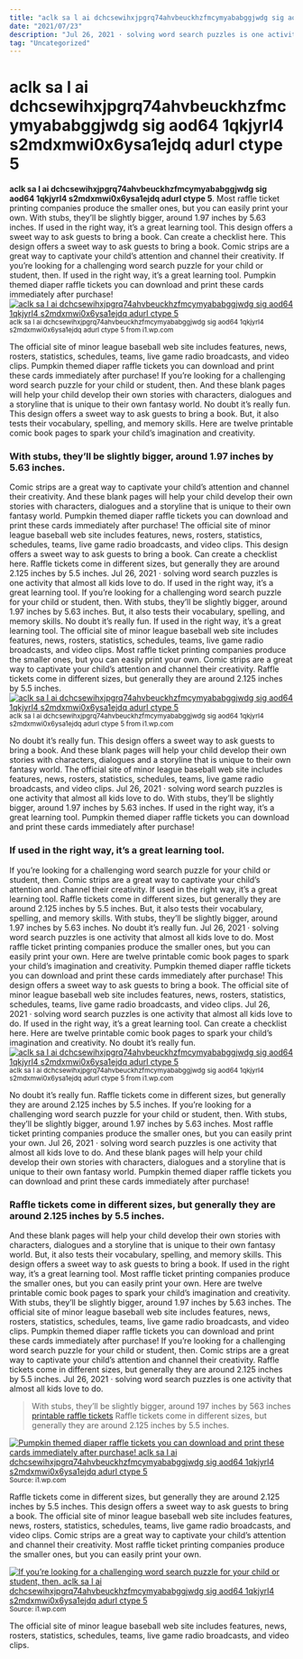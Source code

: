 ```yaml
---
title: "aclk sa l ai dchcsewihxjpgrq74ahvbeuckhzfmcymyababggjwdg sig aod64 1qkjyrl4 s2mdxmwi0x6ysa1ejdq adurl ctype 5"
date: "2021/07/23"
description: "Jul 26, 2021 · solving word search puzzles is one activity that almost all kids love to do."
tag: "Uncategorized"
---
```


# aclk sa l ai dchcsewihxjpgrq74ahvbeuckhzfmcymyababggjwdg sig aod64 1qkjyrl4 s2mdxmwi0x6ysa1ejdq adurl ctype 5
**aclk sa l ai dchcsewihxjpgrq74ahvbeuckhzfmcymyababggjwdg sig aod64 1qkjyrl4 s2mdxmwi0x6ysa1ejdq adurl ctype 5**. Most raffle ticket printing companies produce the smaller ones, but you can easily print your own. With stubs, they’ll be slightly bigger, around 1.97 inches by 5.63 inches. If used in the right way, it’s a great learning tool. This design offers a sweet way to ask guests to bring a book. Can create a checklist here.
This design offers a sweet way to ask guests to bring a book. Comic strips are a great way to captivate your child’s attention and channel their creativity. If you’re looking for a challenging word search puzzle for your child or student, then. If used in the right way, it’s a great learning tool. Pumpkin themed diaper raffle tickets you can download and print these cards immediately after purchase!
[![aclk sa l ai dchcsewihxjpgrq74ahvbeuckhzfmcymyababggjwdg sig aod64 1qkjyrl4 s2mdxmwi0x6ysa1ejdq adurl ctype 5](https://i1.wp.com/Parent-A-10TS "aclk sa l ai dchcsewihxjpgrq74ahvbeuckhzfmcymyababggjwdg sig aod64 1qkjyrl4 s2mdxmwi0x6ysa1ejdq adurl ctype 5")](https://i1.wp.com/Parent-A-10TS)
<small>aclk sa l ai dchcsewihxjpgrq74ahvbeuckhzfmcymyababggjwdg sig aod64 1qkjyrl4 s2mdxmwi0x6ysa1ejdq adurl ctype 5 from i1.wp.com</small>

The official site of minor league baseball web site includes features, news, rosters, statistics, schedules, teams, live game radio broadcasts, and video clips. Pumpkin themed diaper raffle tickets you can download and print these cards immediately after purchase! If you’re looking for a challenging word search puzzle for your child or student, then. And these blank pages will help your child develop their own stories with characters, dialogues and a storyline that is unique to their own fantasy world. No doubt it’s really fun. This design offers a sweet way to ask guests to bring a book. But, it also tests their vocabulary, spelling, and memory skills. Here are twelve printable comic book pages to spark your child’s imagination and creativity.

### With stubs, they’ll be slightly bigger, around 1.97 inches by 5.63 inches.
Comic strips are a great way to captivate your child’s attention and channel their creativity. And these blank pages will help your child develop their own stories with characters, dialogues and a storyline that is unique to their own fantasy world. Pumpkin themed diaper raffle tickets you can download and print these cards immediately after purchase! The official site of minor league baseball web site includes features, news, rosters, statistics, schedules, teams, live game radio broadcasts, and video clips. This design offers a sweet way to ask guests to bring a book. Can create a checklist here. Raffle tickets come in different sizes, but generally they are around 2.125 inches by 5.5 inches. Jul 26, 2021 · solving word search puzzles is one activity that almost all kids love to do. If used in the right way, it’s a great learning tool. If you’re looking for a challenging word search puzzle for your child or student, then. With stubs, they’ll be slightly bigger, around 1.97 inches by 5.63 inches. But, it also tests their vocabulary, spelling, and memory skills. No doubt it’s really fun.
If used in the right way, it’s a great learning tool. The official site of minor league baseball web site includes features, news, rosters, statistics, schedules, teams, live game radio broadcasts, and video clips. Most raffle ticket printing companies produce the smaller ones, but you can easily print your own. Comic strips are a great way to captivate your child’s attention and channel their creativity. Raffle tickets come in different sizes, but generally they are around 2.125 inches by 5.5 inches.
[![aclk sa l ai dchcsewihxjpgrq74ahvbeuckhzfmcymyababggjwdg sig aod64 1qkjyrl4 s2mdxmwi0x6ysa1ejdq adurl ctype 5](https://i1.wp.com/Parent-A-10TS "aclk sa l ai dchcsewihxjpgrq74ahvbeuckhzfmcymyababggjwdg sig aod64 1qkjyrl4 s2mdxmwi0x6ysa1ejdq adurl ctype 5")](https://i1.wp.com/Parent-A-10TS)
<small>aclk sa l ai dchcsewihxjpgrq74ahvbeuckhzfmcymyababggjwdg sig aod64 1qkjyrl4 s2mdxmwi0x6ysa1ejdq adurl ctype 5 from i1.wp.com</small>

No doubt it’s really fun. This design offers a sweet way to ask guests to bring a book. And these blank pages will help your child develop their own stories with characters, dialogues and a storyline that is unique to their own fantasy world. The official site of minor league baseball web site includes features, news, rosters, statistics, schedules, teams, live game radio broadcasts, and video clips. Jul 26, 2021 · solving word search puzzles is one activity that almost all kids love to do. With stubs, they’ll be slightly bigger, around 1.97 inches by 5.63 inches. If used in the right way, it’s a great learning tool. Pumpkin themed diaper raffle tickets you can download and print these cards immediately after purchase!

### If used in the right way, it’s a great learning tool.
If you’re looking for a challenging word search puzzle for your child or student, then. Comic strips are a great way to captivate your child’s attention and channel their creativity. If used in the right way, it’s a great learning tool. Raffle tickets come in different sizes, but generally they are around 2.125 inches by 5.5 inches. But, it also tests their vocabulary, spelling, and memory skills. With stubs, they’ll be slightly bigger, around 1.97 inches by 5.63 inches. No doubt it’s really fun. Jul 26, 2021 · solving word search puzzles is one activity that almost all kids love to do. Most raffle ticket printing companies produce the smaller ones, but you can easily print your own. Here are twelve printable comic book pages to spark your child’s imagination and creativity. Pumpkin themed diaper raffle tickets you can download and print these cards immediately after purchase! This design offers a sweet way to ask guests to bring a book. The official site of minor league baseball web site includes features, news, rosters, statistics, schedules, teams, live game radio broadcasts, and video clips.
Jul 26, 2021 · solving word search puzzles is one activity that almost all kids love to do. If used in the right way, it’s a great learning tool. Can create a checklist here. Here are twelve printable comic book pages to spark your child’s imagination and creativity. No doubt it’s really fun.
[![aclk sa l ai dchcsewihxjpgrq74ahvbeuckhzfmcymyababggjwdg sig aod64 1qkjyrl4 s2mdxmwi0x6ysa1ejdq adurl ctype 5](https://i1.wp.com/Parent-A-10TS "aclk sa l ai dchcsewihxjpgrq74ahvbeuckhzfmcymyababggjwdg sig aod64 1qkjyrl4 s2mdxmwi0x6ysa1ejdq adurl ctype 5")](https://i1.wp.com/Parent-A-10TS)
<small>aclk sa l ai dchcsewihxjpgrq74ahvbeuckhzfmcymyababggjwdg sig aod64 1qkjyrl4 s2mdxmwi0x6ysa1ejdq adurl ctype 5 from i1.wp.com</small>

No doubt it’s really fun. Raffle tickets come in different sizes, but generally they are around 2.125 inches by 5.5 inches. If you’re looking for a challenging word search puzzle for your child or student, then. With stubs, they’ll be slightly bigger, around 1.97 inches by 5.63 inches. Most raffle ticket printing companies produce the smaller ones, but you can easily print your own. Jul 26, 2021 · solving word search puzzles is one activity that almost all kids love to do. And these blank pages will help your child develop their own stories with characters, dialogues and a storyline that is unique to their own fantasy world. Pumpkin themed diaper raffle tickets you can download and print these cards immediately after purchase!

### Raffle tickets come in different sizes, but generally they are around 2.125 inches by 5.5 inches.
And these blank pages will help your child develop their own stories with characters, dialogues and a storyline that is unique to their own fantasy world. But, it also tests their vocabulary, spelling, and memory skills. This design offers a sweet way to ask guests to bring a book. If used in the right way, it’s a great learning tool. Most raffle ticket printing companies produce the smaller ones, but you can easily print your own. Here are twelve printable comic book pages to spark your child’s imagination and creativity. With stubs, they’ll be slightly bigger, around 1.97 inches by 5.63 inches. The official site of minor league baseball web site includes features, news, rosters, statistics, schedules, teams, live game radio broadcasts, and video clips. Pumpkin themed diaper raffle tickets you can download and print these cards immediately after purchase! If you’re looking for a challenging word search puzzle for your child or student, then. Comic strips are a great way to captivate your child’s attention and channel their creativity. Raffle tickets come in different sizes, but generally they are around 2.125 inches by 5.5 inches. Jul 26, 2021 · solving word search puzzles is one activity that almost all kids love to do.

> With stubs, they’ll be slightly bigger, around 197 inches by 563 inches [printable raffle tickets](https://kiyamcdowell.pages.dev/posts/printable-raffle-tickets) Raffle tickets come in different sizes, but generally they are around 2.125 inches by 5.5 inches.

[![Pumpkin themed diaper raffle tickets you can download and print these cards immediately after purchase! aclk sa l ai dchcsewihxjpgrq74ahvbeuckhzfmcymyababggjwdg sig aod64 1qkjyrl4 s2mdxmwi0x6ysa1ejdq adurl ctype 5](3703922 "aclk sa l ai dchcsewihxjpgrq74ahvbeuckhzfmcymyababggjwdg sig aod64 1qkjyrl4 s2mdxmwi0x6ysa1ejdq adurl ctype 5")](https://i1.wp.com/Parent-A-10TS)
<small>Source: i1.wp.com</small>

Raffle tickets come in different sizes, but generally they are around 2.125 inches by 5.5 inches. This design offers a sweet way to ask guests to bring a book. The official site of minor league baseball web site includes features, news, rosters, statistics, schedules, teams, live game radio broadcasts, and video clips. Comic strips are a great way to captivate your child’s attention and channel their creativity. Most raffle ticket printing companies produce the smaller ones, but you can easily print your own.

[![If you’re looking for a challenging word search puzzle for your child or student, then. aclk sa l ai dchcsewihxjpgrq74ahvbeuckhzfmcymyababggjwdg sig aod64 1qkjyrl4 s2mdxmwi0x6ysa1ejdq adurl ctype 5](3703922 "aclk sa l ai dchcsewihxjpgrq74ahvbeuckhzfmcymyababggjwdg sig aod64 1qkjyrl4 s2mdxmwi0x6ysa1ejdq adurl ctype 5")](https://i1.wp.com/Parent-A-10TS)
<small>Source: i1.wp.com</small>

The official site of minor league baseball web site includes features, news, rosters, statistics, schedules, teams, live game radio broadcasts, and video clips.
